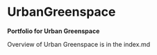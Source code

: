 # UrbanGreenspace
**Portfolio for Urban Greenspace**

Overview of Urban Greenspace is in the index.md
